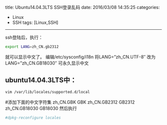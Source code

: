title: Ubuntu14.04.3LTS SSH登录乱码
date: 2016/03/08 14:35:25
categories:
- Linux
- SSH
tags: [Linux,SSH]
---
ssh登陆后，执行：
``` bash
export LANG=zh_CN.gb2312
```
就可以显示中文了。
编辑/etc/sysconfig/i18n 将LANG=”zh_CN.UTF-8″ 改为 LANG=”zh_CN.GB18030″ 可永久显示中文

## ubuntu14.04.3LTS中：
``` bash
vim /var/lib/locales/supported.d/local
```
#添加下面的中文字符集
zh_CN.GBK GBK
zh_CN.GB2312 GB2312
zh_CN.GB18030 GB18030
然后执行
``` bash
#dpkg-reconfigure locales
```